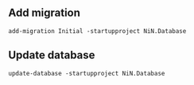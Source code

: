 ﻿## Add migration

```
add-migration Initial -startupproject NiN.Database
```

## Update database

```
update-database -startupproject NiN.Database
```
